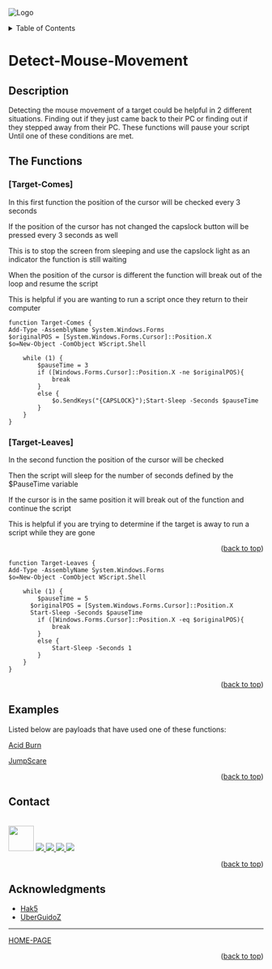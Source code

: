 ![Logo](https://github.com/I-Am-Jakoby/hak5-submissions/blob/main/Assets/logo-170-px.png?raw=true)

<!-- TABLE OF CONTENTS -->
<details>
  <summary>Table of Contents</summary>
  <ol>
    <li><a href="#Description">Description</a></li>
    <li><a href="#The-Functions">The Functions</a></li>
    <li><a href="#Examples">Examples</a></li>
    <li><a href="#Contact">Contact</a></li>
    <li><a href="#Acknowledgments">Acknowledgments</a></li>
  </ol>
</details>

# Detect-Mouse-Movement

## Description 

Detecting the mouse movement of a target could be helpful in 2 different situations. 
Finding out if they just came back to their PC 
or finding out if they stepped away from their PC. These functions will pause your script 
Until one of these conditions are met. 

## The Functions

### [Target-Comes] 
In this first function the position of the cursor will be checked every 3 seconds

If the position of the cursor has not changed the capslock button will be pressed every 3 seconds as well

This is to stop the screen from sleeping and use the capslock light as an indicator the function is still waiting 

When the position of the cursor is different the function will break out of the loop and resume the script

This is helpful if you are wanting to run a script once they return to their computer

```
function Target-Comes {
Add-Type -AssemblyName System.Windows.Forms
$originalPOS = [System.Windows.Forms.Cursor]::Position.X
$o=New-Object -ComObject WScript.Shell

    while (1) {
        $pauseTime = 3
        if ([Windows.Forms.Cursor]::Position.X -ne $originalPOS){
            break
        }
        else {
            $o.SendKeys("{CAPSLOCK}");Start-Sleep -Seconds $pauseTime
        }
    }
}
```

### [Target-Leaves] 
In the second function the position of the cursor will be checked 

Then the script will sleep for the number of seconds defined by the $PauseTime variable 

If the cursor is in the same position it will break out of the function and continue the script

This is helpful if you are trying to determine if the target is away to run a script while they are gone

<p align="right">(<a href="#top">back to top</a>)</p>

```
function Target-Leaves {
Add-Type -AssemblyName System.Windows.Forms
$o=New-Object -ComObject WScript.Shell

    while (1) {
        $pauseTime = 5
	  $originalPOS = [System.Windows.Forms.Cursor]::Position.X
	  Start-Sleep -Seconds $pauseTime
        if ([Windows.Forms.Cursor]::Position.X -eq $originalPOS){
            break
        }
        else {
            Start-Sleep -Seconds 1
        }
    }
}
```
<p align="right">(<a href="#top">back to top</a>)</p>


## Examples

Listed below are payloads that have used one of these functions:

[Acid Burn](https://github.com/I-Am-Jakoby/hak5-submissions/tree/main/OMG/Payloads/OMG-AcidBurn)

[JumpScare](https://github.com/I-Am-Jakoby/hak5-submissions/tree/main/OMG/Payloads/OMG-JumpScare)


<p align="right">(<a href="#top">back to top</a>)</p>

<!-- CONTACT -->
## Contact

  <p><br/>
  
  <img src="https://media.giphy.com/media/VgCDAzcKvsR6OM0uWg/giphy.gif" width="50"> 
  
  <a href="https://github.com/I-Am-Jakoby/">
    <img src="https://img.shields.io/badge/GitHub-I--Am--Jakoby-blue">
  </a>
  
  <a href="https://www.instagram.com/i_am_jakoby/">
    <img src="https://img.shields.io/badge/Instagram-i__am__jakoby-red">
  </a>
  
  <a href="https://twitter.com/I_Am_Jakoby/">
    <img src="https://img.shields.io/badge/Twitter-I__Am__Jakoby-blue">
  </a>
  
  <a href="https://www.youtube.com/c/IamJakoby/">
    <img src="https://img.shields.io/badge/YouTube-I_am_Jakoby-red">
  </a>


</p>



<p align="right">(<a href="#top">back to top</a>)</p>

<!-- ACKNOWLEDGMENTS -->
## Acknowledgments

* [Hak5](https://hak5.org/)
* [UberGuidoZ](https://github.com/UberGuidoZ)

***

[HOME-PAGE](https://github.com/I-Am-Jakoby/PowerShell-for-Hackers)

<p align="right">(<a href="#top">back to top</a>)</p>
